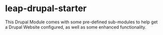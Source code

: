 # leap-drupal-starter
This Drupal Module comes with some pre-defined sub-modules to help get a Drupal Website configured, as well as some enhanced functionality.
